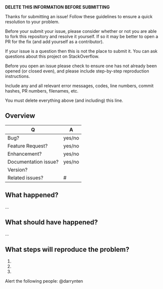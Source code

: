 **DELETE THIS INFORMATION BEFORE SUBMITTING**

Thanks for submitting an issue! Follow these guidelines to ensure a
quick resolution to your problem.

Before your submit your issue, please consider whether or not you are
able to fork this repository and resolve it yourself. If so it may be
better to open a PR for the fix (and add yourself as a contributor).

If your issue is a question then this is not the place to submit it.
You can ask questions about this project on StackOverflow.

Before you open an issue please check to ensure one has not already been
opened (or closed even), and please include step-by-step reproduction
instructions.

Include any and all relevant error messages, codes, line numbers, commit
hashes, PR numbers, filenames, etc.

You must delete everything above (and including) this line.

## Overview

| Q                    | A
| -------------------- | ---
| Bug?                 | yes/no
| Feature Request?     | yes/no
| Enhancement?         | yes/no
| Documentation issue? | yes/no
| Version?             | 
| Related issues?      | #

## What happened?

...

## What should have happened?

...

## What steps will reproduce the problem?

1.
2.
3.

Alert the following people: @darrynten 
